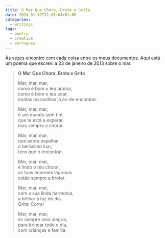 ```yaml
---
title: O Mar Que Chora, Brota e Grita
date: 2024-01-12T21:01:04+01:00
categories:
  - writings
tags:
  - poetry
  - creative
  - portugues
---
```


Às vezes encontro com cada coisa entre os meus documentos. Aqui está um poema que escrevi a 23 de janeiro de 2013 sobre o mar.

<!--more-->

> **O Mar Que Chora, Brota e Grita**
>
> Mar, mar, mar,<br>
como é bom o teu aroma,<br>
como é bom o teu soar,<br>
muitas maravilhas lá ás-de encontrar.
>
> Mar, mar, mar,<br>
é um mundo sem fim,<br>
que te está a esperar,<br>
mas sempre a chorar.
>
> Mar, mar, mar,<br>
que adora espelhar<br>
o belíssimo luar,<br>
tens que o encontrar.
>
> Mar, mar, mar,<br>
é lindo o teu chorar,<br>
as tuas enormes lágrimas<br>
estão sempre a brotar.
>
> Mar, mar, mar,<br>
com a sua linda harmonia,<br>
a brilhar à luz do dia.<br>
Grita! Corre!
>
> Mar, mar, mar,<br>
és sempre uma alegria,<br>
para brincar todo o dia,<br>
com crianças e família.
